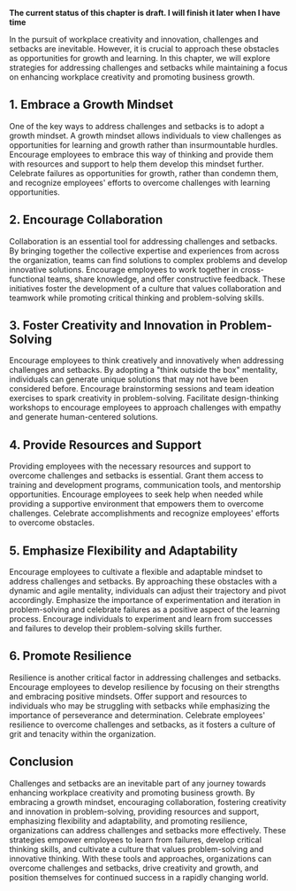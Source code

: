 **The current status of this chapter is draft. I will finish it later when I have time**

In the pursuit of workplace creativity and innovation, challenges and setbacks are inevitable. However, it is crucial to approach these obstacles as opportunities for growth and learning. In this chapter, we will explore strategies for addressing challenges and setbacks while maintaining a focus on enhancing workplace creativity and promoting business growth.

**1. Embrace a Growth Mindset**
-------------------------------

One of the key ways to address challenges and setbacks is to adopt a growth mindset. A growth mindset allows individuals to view challenges as opportunities for learning and growth rather than insurmountable hurdles. Encourage employees to embrace this way of thinking and provide them with resources and support to help them develop this mindset further. Celebrate failures as opportunities for growth, rather than condemn them, and recognize employees' efforts to overcome challenges with learning opportunities.

**2. Encourage Collaboration**
------------------------------

Collaboration is an essential tool for addressing challenges and setbacks. By bringing together the collective expertise and experiences from across the organization, teams can find solutions to complex problems and develop innovative solutions. Encourage employees to work together in cross-functional teams, share knowledge, and offer constructive feedback. These initiatives foster the development of a culture that values collaboration and teamwork while promoting critical thinking and problem-solving skills.

**3. Foster Creativity and Innovation in Problem-Solving**
----------------------------------------------------------

Encourage employees to think creatively and innovatively when addressing challenges and setbacks. By adopting a "think outside the box" mentality, individuals can generate unique solutions that may not have been considered before. Encourage brainstorming sessions and team ideation exercises to spark creativity in problem-solving. Facilitate design-thinking workshops to encourage employees to approach challenges with empathy and generate human-centered solutions.

**4. Provide Resources and Support**
------------------------------------

Providing employees with the necessary resources and support to overcome challenges and setbacks is essential. Grant them access to training and development programs, communication tools, and mentorship opportunities. Encourage employees to seek help when needed while providing a supportive environment that empowers them to overcome challenges. Celebrate accomplishments and recognize employees' efforts to overcome obstacles.

**5. Emphasize Flexibility and Adaptability**
---------------------------------------------

Encourage employees to cultivate a flexible and adaptable mindset to address challenges and setbacks. By approaching these obstacles with a dynamic and agile mentality, individuals can adjust their trajectory and pivot accordingly. Emphasize the importance of experimentation and iteration in problem-solving and celebrate failures as a positive aspect of the learning process. Encourage individuals to experiment and learn from successes and failures to develop their problem-solving skills further.

**6. Promote Resilience**
-------------------------

Resilience is another critical factor in addressing challenges and setbacks. Encourage employees to develop resilience by focusing on their strengths and embracing positive mindsets. Offer support and resources to individuals who may be struggling with setbacks while emphasizing the importance of perseverance and determination. Celebrate employees' resilience to overcome challenges and setbacks, as it fosters a culture of grit and tenacity within the organization.

**Conclusion**
--------------

Challenges and setbacks are an inevitable part of any journey towards enhancing workplace creativity and promoting business growth. By embracing a growth mindset, encouraging collaboration, fostering creativity and innovation in problem-solving, providing resources and support, emphasizing flexibility and adaptability, and promoting resilience, organizations can address challenges and setbacks more effectively. These strategies empower employees to learn from failures, develop critical thinking skills, and cultivate a culture that values problem-solving and innovative thinking. With these tools and approaches, organizations can overcome challenges and setbacks, drive creativity and growth, and position themselves for continued success in a rapidly changing world.

